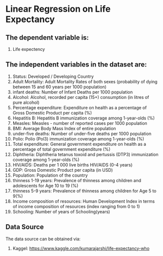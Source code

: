 # Linear Regression on Life Expectancy

## The dependent variable is:
1. Life expectency

## The independent variables in the dataset are:
1. Status: Developed / Developing Country
2. Adult Mortality: Adult Mortality Rates of both sexes (probability of dying between 15 and 60 years per 1000 population)
3. infant deaths: Number of Infant Deaths per 1000 population
4. Alcohol: Alcohol, recorded per capita (15+) consumption (in litres of pure alcohol)
5. Percentage expenditure: Expenditure on health as a percentage of Gross Domestic Product per capita (%)
6. Hepatitis B: Hepatitis B immunization coverage among 1-year-olds (%)
7. Measles: Measles - number of reported cases per 1000 population
8. BMI: Average Body Mass Index of entire population
9. under-five deaths: Number of under-five deaths per 1000 population
10. Polio: Polio (Pol3) immunization coverage among 1-year-olds (%)
11. Total expenditure: General government expenditure on health as a percentage of total government expenditure (%)
12. Diphtheria: Diphtheria tetanus toxoid and pertussis (DTP3) immunization coverage among 1-year-olds (%)
13. HIV/AIDS: Deaths per 1 000 live births HIV/AIDS (0-4 years)
14. GDP: Gross Domestic Product per capita (in USD)
15. Population: Population of the country
16. thinness 1-19 years: Prevalence of thinness among children and adolescents for Age 10 to 19 (%)
17. thinness 5-9 years: Prevalence of thinness among children for Age 5 to 9(%)
18. Income composition of resources: Human Development Index in terms of income composition of resources (index ranging from 0 to 1)
19. Schooling: Number of years of Schooling(years)

## Data Source
The data source can be obtained via:
1. Kaggel: https://www.kaggle.com/kumarajarshi/life-expectancy-who
